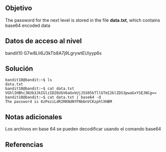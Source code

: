 ## Objetivo
The password for the next level is stored in the file **data.txt**, which contains base64 encoded data
## Datos de acceso al nivel
bandit10
G7w8LIi6J3kTb8A7j9LgrywtEUlyyp6s
## Solución
```
bandit10@bandit:~$ ls
data.txt
bandit10@bandit:~$ cat data.txt
VGhlIHBhc3N3b3JkIGlzIDZ6UGV6aUxkUjJSS05kTllGTmI2blZDS3pwaGxYSEJNCg==
bandit10@bandit:~$ cat data.txt | base64 -d
The password is 6zPeziLdR2RKNdNYFNb6nVCKzphlXHBM
```
## Notas adicionales
Los archivos en base 64 se pueden decodificar usando el comando base64
## Referencias